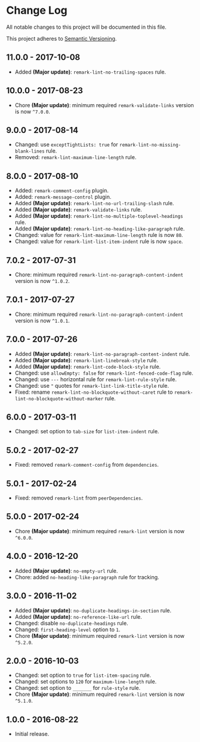 # Change Log

All notable changes to this project will be documented in this file.

This project adheres to [Semantic Versioning](http://semver.org).

## 11.0.0 - 2017-10-08

- Added **(Major update)**: `remark-lint-no-trailing-spaces` rule.

## 10.0.0 - 2017-08-23

- Chore **(Major update)**: minimum required `remark-validate-links` version  is now `^7.0.0`.

## 9.0.0 - 2017-08-14

- Changed: use `exceptTightLists: true` for `remark-lint-no-missing-blank-lines` rule.
- Removed: `remark-lint-maximum-line-length` rule.

## 8.0.0 - 2017-08-10

- Added: `remark-comment-config` plugin.
- Added: `remark-message-control` plugin.
- Added **(Major update)**: `remark-lint-no-url-trailing-slash` rule.
- Added **(Major update)**: `remark-validate-links` rule.
- Added **(Major update)**: `remark-lint-no-multiple-toplevel-headings` rule.
- Added **(Major update)**: `remark-lint-no-heading-like-paragraph` rule.
- Changed: value for `remark-lint-maximum-line-length` rule is now `80`.
- Changed: value for `remark-lint-list-item-indent` rule is now `space`.

## 7.0.2 - 2017-07-31

- Chore: minimum required `remark-lint-no-paragraph-content-indent` version is now `^1.0.2`.

## 7.0.1 - 2017-07-27

- Chore: minimum required `remark-lint-no-paragraph-content-indent` version is now `^1.0.1`.

## 7.0.0 - 2017-07-26

- Added **(Major update)**: `remark-lint-no-paragraph-content-indent` rule.
- Added **(Major update)**: `remark-lint-linebreak-style` rule.
- Added **(Major update)**: `remark-lint-code-block-style` rule.
- Changed: use `allowEmpty: false` for `remark-lint-fenced-code-flag` rule.
- Changed: use `---` horizontal rule for `remark-lint-rule-style` rule.
- Changed: use `"` quotes for `remark-lint-link-title-style` rule.
- Fixed: rename `remark-lint-no-blockquote-without-caret` rule to `remark-lint-no-blockquote-without-marker` rule.

## 6.0.0 - 2017-03-11

- Changed: set option to `tab-size` for `list-item-indent` rule.

## 5.0.2 - 2017-02-27

- Fixed: removed `remark-comment-config` from `dependencies`.

## 5.0.1 - 2017-02-24

- Fixed: removed `remark-lint` from `peerDependencies`.

## 5.0.0 - 2017-02-24

- Chore **(Major update)**: minimum required `remark-lint` version is now `^6.0.0`.

## 4.0.0 - 2016-12-20

- Added **(Major update)**: `no-empty-url` rule.
- Chore: added `no-heading-like-paragraph` rule for tracking.

## 3.0.0 - 2016-11-02

- Added **(Major update)**: `no-duplicate-headings-in-section` rule.
- Added **(Major update)**: `no-reference-like-url` rule.
- Changed: disable `no-duplicate-headings` rule.
- Changed: `first-heading-level` option to `1`.
- Chore **(Major update)**: minimum required `remark-lint` version is now `^5.2.0`.

## 2.0.0 - 2016-10-03

- Changed: set option to `true` for `list-item-spacing` rule.
- Changed: set options to `120` for `maximum-line-length` rule.
- Changed: set option to `_______` for `rule-style` rule.
- Chore **(Major update)**: minimum required `remark-lint` version is now `^5.1.0`.

## 1.0.0 - 2016-08-22

- Initial release.
